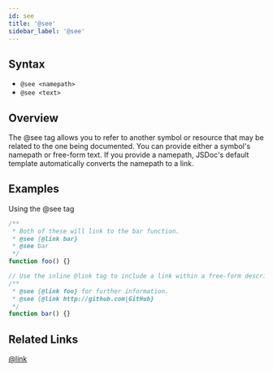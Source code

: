 ```yaml
---
id: see
title: '@see'
sidebar_label: '@see'
---
```


## Syntax

- `@see <namepath>`
- `@see <text>`

## Overview

The @see tag allows you to refer to another symbol or resource that may be related to the one being documented. You can provide either a symbol's namepath or free-form text. If you provide a namepath, JSDoc's default template automatically converts the namepath to a link.

## Examples

Using the @see tag

```js
/**
 * Both of these will link to the bar function.
 * @see {@link bar}
 * @see bar
 */
function foo() {}

// Use the inline @link tag to include a link within a free-form description.
/**
 * @see {@link foo} for further information.
 * @see {@link http://github.com|GitHub}
 */
function bar() {}
```

## Related Links

[@link](./inline-link.md)
